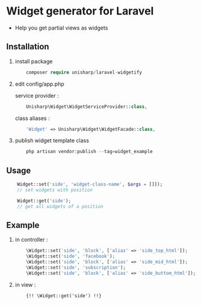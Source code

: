 # Widget generator for Laravel

 * Help you get partial views as widgets

## Installation

1. install package

    ```php
        composer require unisharp/laravel-widgetify
    ```

1. edit config/app.php

    service provider :

    ```php
        Unisharp\Widget\WidgetServiceProvider::class,
    ```

    class aliases :

    ```php
        'Widget' => Unisharp\Widget\WidgetFacade::class,
    ```

1. publish widget template class

    ```php
        php artisan vendor:publish --tag=widget_example
    ```

## Usage

```php
    Widget::set('side', 'widget-class-name', $args = []]);
    // set widgets with position

    Widget::get('side');
    // get all widgets of a position
```

## Example

1. in controller :

    ```php
        \Widget::set('side', 'block', ['alias' => 'side_top_html']);
        \Widget::set('side', 'facebook');
        \Widget::set('side', 'block', ['alias' => 'side_mid_html']);
        \Widget::set('side', 'subscription');
        \Widget::set('side', 'block', ['alias' => 'side_buttom_html']);
    ```

2. in view :

    ```html
        {!! \Widget::get('side') !!}
    ```
